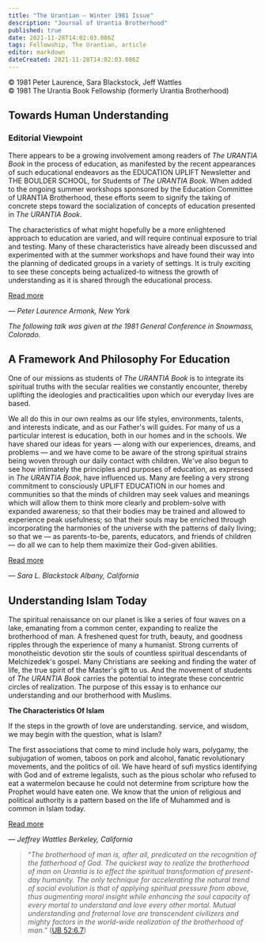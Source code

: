 ```yaml
---
title: "The Urantian — Winter 1981 Issue"
description: "Journal of Urantia Brotherhood"
published: true
date: 2021-11-28T14:02:03.086Z
tags: Fellowship, The Urantian, article
editor: markdown
dateCreated: 2021-11-28T14:02:03.086Z
---
```


<p class="v-card v-sheet theme--light grey lighten-3 px-2">© 1981 Peter Laurence, Sara Blackstock, Jeff Wattles<br>© 1981 The Urantia Book Fellowship (formerly Urantia Brotherhood)</p>

## Towards Human Understanding

### Editorial Viewpoint

There appears to be a growing involvement among readers of _The URANTIA Book_ in the process of education, as manifested by the recent appearances of such educational endeavors as the EDUCATION UPLIFT Newsletter and THE BOULDER SCHOOL, for Students of _The URANTIA Book_. When added to the ongoing summer workshops sponsored by the Education Committee of URANTIA Brotherhood, these efforts seem to signify the taking of concrete steps toward the socialization of concepts of education presented in _The URANTIA Book_.

The characteristics of what might hopefully be a more enlightened approach to education are varied, and will require continual exposure to trial and testing. Many of these characteristics have already been discussed and experimented with at the summer workshops and have found their way into the planning of dedicated groups in a variety of settings. It is truly exciting to see these concepts being actualized-to witness the growth of understanding as it is shared through the educational process.

[Read more](/en/article/Peter_Laurence/Towards_human_understanding)

— _Peter Laurence_
_Armonk, New York_

_The following talk was given at the 1981 General Conference in Snowmass, Colorado._

## A Framework And Philosophy For Education

One of our missions as students of _The URANTIA Book_ is to integrate its spiritual truths with the secular realities we constantly encounter, thereby uplifting the ideologies and practicalities upon which our everyday lives are based.

We all do this in our own realms as our life styles, environments, talents, and interests indicate, and as our Father's will guides. For many of us a particular interest is education, both in our homes and in the schools. We have shared our ideas for years — along with our experiences, dreams, and problems — and we have come to be aware of the strong spiritual strains being woven through our daily contact with children. We've also begun to see how intimately the principles and purposes of education, as expressed in _The URANTIA Book_, have influenced us. Many are feeling a very strong commitment to consciously UPLIFT EDUCATION in our homes and communities so that the minds of children may seek values and meanings which will allow them to think more clearly and problem-solve with expanded awareness; so that their bodies may be trained and allowed to experience peak usefulness; so that their souls may be enriched through incorporating the harmonies of the universe with the patterns of daily living; so that we — as parents-to-be, parents, educators, and friends of children — do all we can to help them maximize their God-given abilities.

[Read more](/en/article/Sara_Blackstock/A_framework_and_philosophy_for_education)

— _Sara L. Blackstock_ 
_Albany, California_


## Understanding Islam Today

The spiritual renaissance on our planet is like a series of four waves on a lake, emanating from a common center, expanding to realize the brotherhood of man. A freshened quest for truth, beauty, and goodness ripples through the experience of many a humanist. Strong currents of monotheistic devotion stir the souls of countless spiritual descendants of Melchizedek's gospel. Many Christians are seeking and finding the water of life, the true spirit of the Master's gift to us. And the movement of students of _The URANTIA Book_ carries the potential to integrate these concentric circles of realization. The purpose of this essay is to enhance our understanding and our brotherhood with Muslims.

**The Characteristics Of Islam**

If the steps in the growth of love are understanding. service, and wisdom, we may begin with the question, what is Islam?

The first associations that come to mind include holy wars, polygamy, the subjugation of women, taboos on pork and alcohol, fanatic revolutionary movements, and the politics of oil. We have heard of sufi mystics identifying with God and of extreme legalists, such as the pious scholar who refused to eat a watermelon because he could not determine from scripture how the Prophet would have eaten one. We know that the union of religious and political authority is a pattern based on the life of Muhammed and is common in Islam today.

[Read more](/en/article/Jeff_Wattles/Understading_Islam_today)

— _Jeffrey Wattles_
_Berkeley, California_

> “_The brotherhood of man is, after all, predicated on the recognition of the fatherhood of God. The quickest way to realize the brotherhood of man on Urantia is to effect the spiritual transformation of present-day humanity. The only technique for accelerating the natural trend of social evolution is that of applying spiritual pressure from above, thus augmenting moral insight while enhancing the soul capacity of every mortal to understand and love every other mortal. Mutual understanding and fraternal love are transcendent civilizers and mighty factors in the world-wide realization of the brotherhood of man._” ([UB 52:6.7](/en/The_Urantia_Book/52#p6_7))

